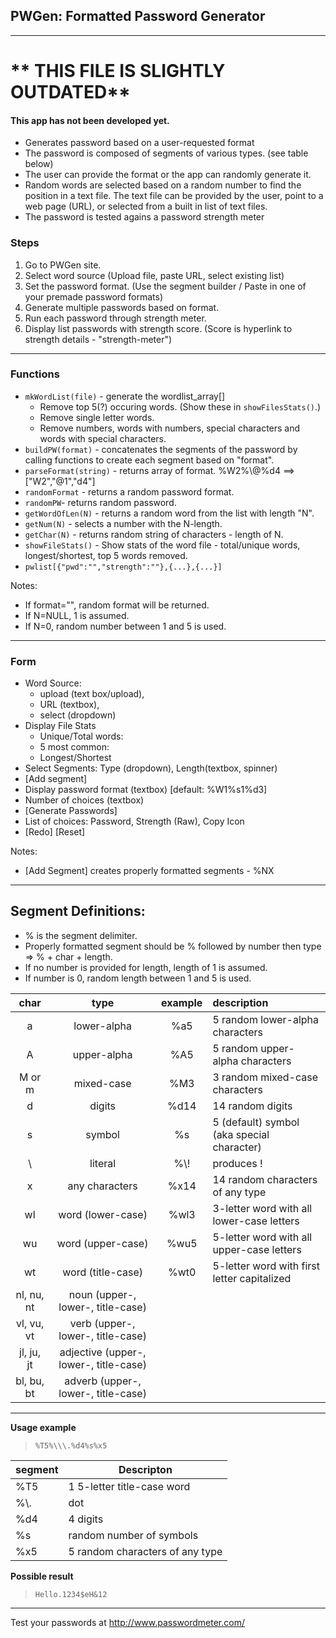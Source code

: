 ## PWGen: Formatted Password Generator ##
---
# ** THIS FILE IS SLIGHTLY OUTDATED**

#### This app has not been developed yet. ####
- Generates password based on a user-requested format
- The password is composed of segments of various types. (see table below)
- The user can provide the format or the app can randomly generate it.
- Random words are selected based on a random number to find the position in a text file. The text file can be provided by the user, point to a web page (URL), or selected from a built in list of text files.
- The password is tested agains a password strength meter

### Steps ###
1. Go to PWGen site.
2. Select word source (Upload file, paste URL, select existing list)
2. Set the password format. (Use the segment builder / Paste in one of your premade password formats)
5. Generate multiple passwords based on format.
6. Run each password through strength meter.
7. Display list passwords with strength score. (Score is hyperlink to strength details - "strength-meter")
---
### Functions ###
  * `mkWordList(file)` - generate the wordlist_array[]
    * Remove top 5(?) occuring words. (Show these in `showFilesStats()`.)
    * Remove single letter words.
    * Remove numbers, words with numbers, special characters and words with special characters.
  * `buildPW(format)` - concatenates the segments of the password by calling functions to create each segment based on "format".
  * `parseFormat(string)` - returns array of format. %W2%\\\@%d4 ==> ["W2","@1","d4"]
  * `randomFormat` - returns a random password format.
  * `randomPW`- returns random password.
  * `getWordOfLen(N)` - returns a random word from the list with length "N".
  * `getNum(N)` - selects a number with the N-length.
  * `getChar(N)` - returns random string of characters - length of N.
  * `showFileStats()` - Show stats of the word file - total/unique words, longest/shortest, top 5 words removed.
  * `pwlist[{"pwd":"","strength":""},{...},{...}]`

Notes:
  * If format="", random format will be returned.
  * If N=NULL, 1 is assumed.
  * If N=0, random number between 1 and 5 is used.

---
### Form ###
* Word Source: 
  *  upload (text box/upload), 
  *  URL (textbox), 
  *  select (dropdown)
* Display File Stats
  * Unique/Total words: 
  * 5 most common:
  * Longest/Shortest
* Select Segments: Type (dropdown), Length(textbox, spinner)
* [Add segment]
* Display password format (textbox) [default: %W1%s1%d3]
* Number of choices (textbox)
* [Generate Passwords]
* List of choices: Password, Strength (Raw), Copy Icon
* [Redo] [Reset]

Notes:
  * [Add Segment] creates properly formatted segments - %NX
---
## Segment Definitions: ##
* % is the segment delimiter.
* Properly formatted segment should be % followed by number then type => % + char + length.<br>
* If no number is provided for length, length of 1 is assumed.<br>
* If number is 0, random length between 1 and 5 is used.<br>

|    char    |                  type                  | example | description                                 |
| :--------: | :------------------------------------: | :-----: | :------------------------------------------ |
|     a      |              lower-alpha               |   %a5   | 5 random lower-alpha characters             |
|     A      |              upper-alpha               |   %A5   | 5 random upper-alpha characters             |
|   M or m   |               mixed-case               |   %M3   | 3 random mixed-case characters              |
|     d      |                 digits                 |  %d14   | 14 random digits                            |
|     s      |                 symbol                 |   %s    | 5 (default) symbol (aka special character)  |
|     \\     |                literal                 |  %\\\!  | produces !                                  |
|     x      |             any characters             |  %x14   | 14 random characters of any type            |
|     wl     |           word (lower-case)            |  %wl3   | 3-letter word with all lower-case letters   |
|     wu     |           word (upper-case)            |  %wu5   | 5-letter word with all upper-case letters   |
|     wt     |           word (title-case)            |  %wt0   | 5-letter word with first letter capitalized |
| nl, nu, nt |   noun (upper-, lower-, title-case)    |         |                                             |
| vl, vu, vt |   verb (upper-, lower-, title-case)    |         |                                             |
| jl, ju, jt | adjective (upper-, lower-, title-case) |         |                                             |
| bl, bu, bt |  adverb (upper-, lower-, title-case)   |         |                                             |

---
__Usage example__
> `%T5%\\\.%d4%s%x5`

| segment | Descripton                      |
| ------- | ------------------------------- |
| %T5     | 1 5-letter title-case word      |
| %\\\.   | dot                             |
| %d4     | 4 digits                        |
| %s      | random number of symbols        |
| %x5     | 5 random characters of any type |

__Possible result__
> `Hello.1234$eH&12`
---
Test your passwords at http://www.passwordmeter.com/

